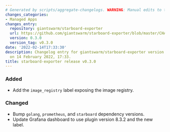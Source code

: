 ```yaml
---
# Generated by scripts/aggregate-changelogs. WARNING: Manual edits to this files will be overwritten.
changes_categories:
- Managed Apps
changes_entry:
  repository: giantswarm/starboard-exporter
  url: https://github.com/giantswarm/starboard-exporter/blob/master/CHANGELOG.md#030---2022-02-14
  version: 0.3.0
  version_tag: v0.3.0
date: '2022-02-14T17:33:30'
description: Changelog entry for giantswarm/starboard-exporter version 0.3.0, published
  on 14 February 2022, 17:33.
title: starboard-exporter release v0.3.0
---
```


### Added
- Add the `image_registry` label exposing the image registry.
### Changed
- Bump `golang`, `prometheus`, and `starboard` dependency versions.
- Update Grafana dashboard to use plugin version 8.3.2 and the new label.
